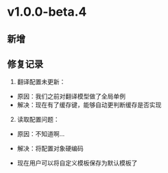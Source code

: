 # v1.0.0-beta.4

## 新增

## 修复记录

1. 翻译配置未更新：
- 原因：我们之前对翻译模型做了全局单例
- 解决：现在有了缓存键，能够自动更判断缓存是否实现

2. 读取配置问题：
- 原因：不知道啊...
- 解决：将配置对象硬编码

- 现在用户可以将自定义模板保存为默认模板了
